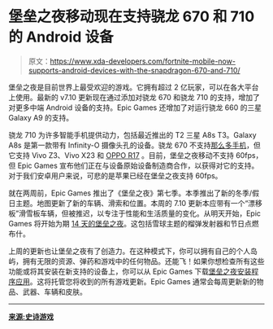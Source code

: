# 堡垒之夜移动现在支持骁龙 670 和 710 的 Android 设备

> 原文：<https://www.xda-developers.com/fortnite-mobile-now-supports-android-devices-with-the-snapdragon-670-and-710/>

堡垒之夜是目前世界上最受欢迎的游戏。它拥有超过 2 亿玩家，可以在各大平台上使用。最新的 v7.10 更新现在通过添加对骁龙 670 和骁龙 710 的支持，增加了对更多中端 Android 设备的支持。Epic Games 还增加了对运行骁龙 660 的三星 Galaxy A9 的支持。

骁龙 710 为许多智能手机提供动力，包括最近推出的 T2 三星 A8s T3。Galaxy A8s 是第一款带有 Infinity-O 摄像头孔的设备。骁龙 670 不支持[那么多手机](https://www.kimovil.com/en/list-smartphones-by-processor/qualcomm-snapdragon-670)，但它支持 Vivo Z3、Vivo X23 和 [OPPO R17](https://www.xda-developers.com/oppo-r17-r17-pro-india/) 。目前，堡垒之夜移动不支持 60fps，但 Epic Games 宣布他们正在与设备原始设备制造商合作，以获得对它的支持。对于我们安卓用户来说，可悲的是苹果已经在堡垒之夜支持 60fps。

就在两周前，Epic Games 推出了《堡垒之夜》第七季。本季推出了新的冬季/假日主题。地图更新了新的车辆、滑索和位置。本周的 7.10 更新本应带有一个“漂移板”滑雪板车辆，但被推迟，以专注于性能和生活质量的变化。从明天开始，Epic Games 将开始为期 [14 天的堡垒之夜](https://www.epicgames.com/fortnite/en-US/news/14-days-of-fortnite)。这包括雪球主题的榴弹发射器和节日点燃布什。

上周的更新也让堡垒之夜有了创造力。在这种模式下，你可以拥有自己的个人岛屿，拥有无限的资源、弹药和游戏中的任何物品。还能飞！如果你想检查所有这些功能或将其安装在新支持的设备上，你可以从 Epic Games 下载[堡垒之夜安装程序应用](http://fortnite.com/android)。这将托管您将收到的所有游戏更新。Epic Games 通常会每周更新新的物品、武器、车辆和皮肤。

* * *

[**来源:史诗游戏**](https://www.epicgames.com/fortnite/en-US/patch-notes/v7-10)